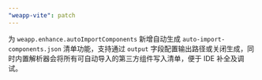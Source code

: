 ```yaml
---
"weapp-vite": patch
---
```


为 `weapp.enhance.autoImportComponents` 新增自动生成 `auto-import-components.json` 清单功能，支持通过 `output` 字段配置输出路径或关闭生成，同时内置解析器会将所有可自动导入的第三方组件写入清单，便于 IDE 补全及调试。
